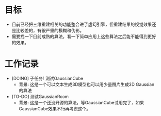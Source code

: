 # 目标
- 目前已经把三维重建相关的功能整合进了虚幻引擎，但重建结果的视觉效果还是比较差的，有很严重的模糊和伪影。
- 需要找一下目前成熟的算法，看一下简单应用上这些算法之后能不能得到更好的效果。

# 工作记录
- [DOING] 子任务1 测试GaussianCube
	- 背景: 这是一个可以文本生成3D模型也可以用少量图片生成3D Gaussian的算法
- [TO-DO] 测试GaussianRoom
	- 背景: 这是一个还没开源的算法，等GaussianCube试用完了，如果GaussianCube效果不行再考虑这个。
